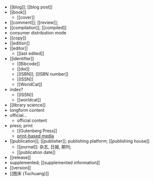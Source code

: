 - [[blog]]; [[blog post]]
- [[book]]
    - [[cover]]
- [[comment]]; [[review]];
- [[compilation]]; [[compiled]]
- consumer distribution mode
- [[copy]]
- [[edition]]
- [[editor]]
    - [[last edited]]
- [[identifier]]
    - [[Bibcode]]
    - [[doi]]
    - [[ISBN]]; [[ISBN number]]
    - [[ISSN]]
    - [[WorldCat]]
- index?
    - [[ISSN]]
    - [[worldcat]]
- [[library science]]
- longform content
- official...
    - official content
- press; print
    - [[Gutenberg Press]]
    - [print](https://workflowy.com/#/a25f9dd7446d)[-based media](https://workflowy.com/#/a25f9dd7446d)
- [[publication]]; [[publisher]]; publishing platform; [[publishing house]]
    - [[journal]]: 杂志, 日报, 期刊;
    - [[publication date]]
- [[release]]
- supplemented; [[supplemented information]]
- [[version]]
- [[图床 (Tuchuang)]]
